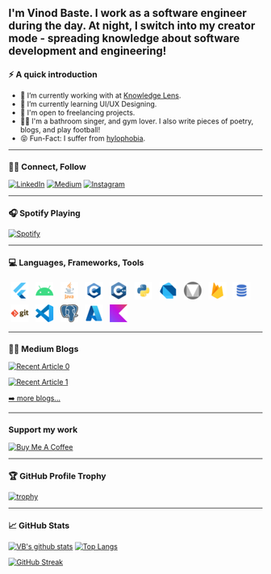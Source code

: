 I'm Vinod Baste. I work as a software engineer during the day. At night, I switch into my creator mode - spreading knowledge about software development and engineering!
---

### ⚡️ A quick introduction

- 🔭 I’m currently working with at [Knowledge Lens](https://www.knowledgelens.com).
- 🌱 I’m currently learning UI/UX Designing. 
- 💼 I'm open to freelancing projects.
- 🤟🏻 I'm a bathroom singer, and gym lover. I also write pieces of poetry, blogs, and play football!
- 😝 Fun-Fact: I suffer from [hylophobia](https://phobia.wikia.org/wiki/Hylophobia).

---

### 🤝🏻 Connect, Follow

[![LinkedIn](https://img.shields.io/badge/LinkedIn-0077B5?style=for-the-badge&logo=linkedin&logoColor=white)](https://www.linkedin.com/in/vinod-baste/)
[![Medium](https://img.shields.io/badge/Medium-333333?style=for-the-badge&logo=medium&logoColor=white)](https://medium.com/@vinod-baste)
[![Instagram](https://img.shields.io/badge/Instagram-E1306C?style=for-the-badge&logo=instagram&logoColor=white)](https://www.instagram.com/vinodbaste/)

---

### 🎧 Spotify Playing

[![Spotify](https://novatorem.imperial-lord.vercel.app/api/spotify)](https://open.spotify.com/user/imperial-lord)

---

### 💻 Languages, Frameworks, Tools

<p float="left">
<img style="padding:5px;" align="center" alt="Flutter" width="35px" src="https://raw.githubusercontent.com/github/explore/cebd63002168a05a6a642f309227eefeccd92950/topics/flutter/flutter.png"/>  
<img style="padding:5px;" align="center" alt="Android" width="35px" src="https://raw.githubusercontent.com/github/explore/80688e429a7d4ef2fca1e82350fe8e3517d3494d/topics/android/android.png"> 
<img style="padding:5px;" align="center" alt="Java" width="35px" src="https://raw.githubusercontent.com/github/explore/80688e429a7d4ef2fca1e82350fe8e3517d3494d/topics/java/java.png">
<img style="padding:5px;" align="center" alt="C" width="35px" src="https://raw.githubusercontent.com/github/explore/80688e429a7d4ef2fca1e82350fe8e3517d3494d/topics/c/c.png">
<img style="padding:5px;" align="center" alt="C++" width="35px" src="https://raw.githubusercontent.com/github/explore/80688e429a7d4ef2fca1e82350fe8e3517d3494d/topics/cpp/cpp.png">
<img style="padding:5px;" align="center" alt="Python" width="35px" src="https://raw.githubusercontent.com/github/explore/80688e429a7d4ef2fca1e82350fe8e3517d3494d/topics/python/python.png">
<img style="padding:5px;" align="center" alt="Dart" width="35px" src="https://raw.githubusercontent.com/github/explore/80688e429a7d4ef2fca1e82350fe8e3517d3494d/topics/dart/dart.png">
<img style="padding:5px;" align="center" alt="Material-Design" width="35px" src="https://raw.githubusercontent.com/github/explore/80688e429a7d4ef2fca1e82350fe8e3517d3494d/topics/material-design/material-design.png">
<img style="padding:5px;" align="center" alt="Firebase" width="35px" src="https://raw.githubusercontent.com/github/explore/80688e429a7d4ef2fca1e82350fe8e3517d3494d/topics/firebase/firebase.png">
<img style="padding:5px;" align="center" alt="SQL" width="35px" src="https://raw.githubusercontent.com/github/explore/80688e429a7d4ef2fca1e82350fe8e3517d3494d/topics/sql/sql.png">
<img style="padding:5px;" align="center" alt="Git" width="35px" src="https://raw.githubusercontent.com/github/explore/80688e429a7d4ef2fca1e82350fe8e3517d3494d/topics/git/git.png">
<img style="padding:5px;" align="center" alt="VS Code" width="35px" src="https://raw.githubusercontent.com/github/explore/80688e429a7d4ef2fca1e82350fe8e3517d3494d/topics/visual-studio-code/visual-studio-code.png">
<img style="padding:5px;" align="center" alt="VS Code" width="35px" src="https://raw.githubusercontent.com/github/explore/80688e429a7d4ef2fca1e82350fe8e3517d3494d/topics/postgresql/postgresql.png">
<img style="padding:5px;" align="center" alt="VS Code" width="35px" src="https://raw.githubusercontent.com/github/explore/80688e429a7d4ef2fca1e82350fe8e3517d3494d/topics/azure/azure.png">
<img style="padding:5px;" align="center" alt="VS Code" width="35px" src="https://raw.githubusercontent.com/github/explore/80688e429a7d4ef2fca1e82350fe8e3517d3494d/topics/kotlin/kotlin.png">
</p>


---

### ✍🏻 Medium Blogs
 <a target="_blank" href="https://github-readme-medium-recent-article.vercel.app/medium/@vinod-baste/0"><img src="https://github-readme-medium-recent-article.vercel.app/medium/@vinod-baste/0" alt="Recent Article 0"> 

<a target="_blank" href="https://github-readme-medium-recent-article.vercel.app/medium/@vinod-baste/1"><img src="https://github-readme-medium-recent-article.vercel.app/medium/@vinod-baste/1" alt="Recent Article 1"> 

[➡️ more blogs...](https://medium.com/@vinod-baste)

---

### Support my work
<a href="https://www.buymeacoffee.com/bastevinod" target="_blank"><img src="https://cdn.buymeacoffee.com/buttons/default-orange.png" alt="Buy Me A Coffee" height="41" width="174"></a>

---

### 🏆 GitHub Profile Trophy
[![trophy](https://github-profile-trophy.vercel.app/?username=vinodbaste)](https://github.com/vinodbaste/github-profile-trophy)

---

### 📈 GitHub Stats 

[![VB's github stats](https://github-readme-stats.vercel.app/api?username=vinodbaste&count_private=true&show_icons=true)](https://github.com/anuraghazra/github-readme-stats)
[![Top Langs](https://github-readme-stats.vercel.app/api/top-langs/?username=vinodbaste&layout=compact&langs_count=10)](https://github.com/anuraghazra/github-readme-stats)

[![GitHub Streak](https://streak-stats.demolab.com?user=vinodbaste&border_radius=4.2)](https://git.io/streak-stats)

